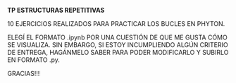 **TP ESTRUCTURAS REPETITIVAS**


  10 EJERCICIOS REALIZADOS PARA PRACTICAR LOS BUCLES EN PHYTON.

  
  ELEGÍ EL FORMATO .ipynb POR UNA CUESTIÓN DE QUE ME GUSTA CÓMO SE VISUALIZA. SIN EMBARGO, SI ESTOY INCUMPLIENDO ALGÚN CRITERIO DE ENTREGA, 
  HAGÁNMELO SABER PARA PODER MODIFICARLO Y SUBIRLO EN FORMATO .py. 

  
  GRACIAS!!!
